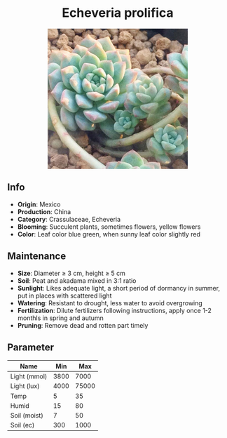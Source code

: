 <h1 align='center'>Echeveria prolifica</h1>
<p align="center">
    <img 
        align='center'
        width='320'
        src="../images/echeveria prolifica.png" 
        alt='Echeveria prolifica' />
</p>

## Info

 - **Origin**: Mexico
 - **Production**: China
 - **Category**: Crassulaceae, Echeveria
 - **Blooming**: Succulent plants, sometimes flowers, yellow flowers
 - **Color**: Leaf color blue green, when sunny leaf color slightly red

## Maintenance

 - **Size**: Diameter ≥ 3 cm, height ≥ 5 cm
 - **Soil**: Peat and akadama mixed in 3:1 ratio
 - **Sunlight**: Likes adequate light, a short period of dormancy in summer, put in places with scattered light
 - **Watering**: Resistant to drought, less water to avoid overgrowing
 - **Fertilization**: Dilute fertilizers following instructions, apply once 1-2 monthls in spring and autumn
 - **Pruning**: Remove dead and rotten part timely

## Parameter

| Name         | Min  | Max   |
|--------------|------|-------|
| Light (mmol) | 3800 | 7000  |
| Light (lux)  | 4000 | 75000 |
| Temp         | 5    | 35    |
| Humid        | 15   | 80    |
| Soil (moist) | 7   | 50    |
| Soil (ec)    | 300  | 1000  |